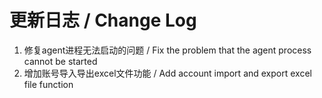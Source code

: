 # 更新日志 / Change Log

1. 修复agent进程无法启动的问题 / Fix the problem that the agent process cannot be started
2. 增加账号导入导出excel文件功能 / Add account import and export excel file function
